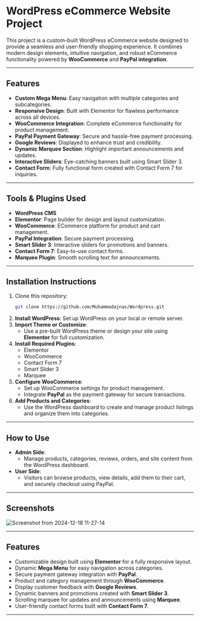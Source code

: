 # **WordPress eCommerce Website Project**

This project is a custom-built WordPress eCommerce website designed to provide a seamless and user-friendly shopping experience. It combines modern design elements, intuitive navigation, and robust eCommerce functionality powered by **WooCommerce** and **PayPal integration**.

---

## **Features**
- **Custom Mega Menu**: Easy navigation with multiple categories and subcategories.
- **Responsive Design**: Built with Elementor for flawless performance across all devices.
- **WooCommerce Integration**: Complete eCommerce functionality for product management.
- **PayPal Payment Gateway**: Secure and hassle-free payment processing.
- **Google Reviews**: Displayed to enhance trust and credibility.
- **Dynamic Marquee Section**: Highlight important announcements and updates.
- **Interactive Sliders**: Eye-catching banners built using Smart Slider 3.
- **Contact Form**: Fully functional form created with Contact Form 7 for inquiries.

---

## **Tools & Plugins Used**
- **WordPress CMS**
- **Elementor**: Page builder for design and layout customization.
- **WooCommerce**: ECommerce platform for product and cart management.
- **PayPal Integration**: Secure payment processing.
- **Smart Slider 3**: Interactive sliders for promotions and banners.
- **Contact Form 7**: Easy-to-use contact forms.
- **Marquee Plugin**: Smooth scrolling text for announcements.

---

## **Installation Instructions**
1. Clone this repository:
   ```bash
   git clone https://github.com/Muhammadajnas/Wordpress.git

2. **Install WordPress**: Set up WordPress on your local or remote server.
3. **Import Theme or Customize**: 
   - Use a pre-built WordPress theme or design your site using **Elementor** for full customization.
4. **Install Required Plugins**: 
   - Elementor
   - WooCommerce
   - Contact Form 7
   - Smart Slider 3
   - Marquee
5. **Configure WooCommerce**: 
   - Set up WooCommerce settings for product management.
   - Integrate **PayPal** as the payment gateway for secure transactions.
6. **Add Products and Categories**: 
   - Use the WordPress dashboard to create and manage product listings and organize them into categories.

---

## **How to Use**
- **Admin Side**: 
  - Manage products, categories, reviews, orders, and site content from the WordPress dashboard.
- **User Side**: 
  - Visitors can browse products, view details, add them to their cart, and securely checkout using PayPal.

---

## **Screenshots**
![Screenshot from 2024-12-18 11-27-14](https://github.com/user-attachments/assets/3d06c948-5500-4787-a499-682bbd50a023)

---

## **Features**
- Customizable design built using **Elementor** for a fully responsive layout.
- Dynamic **Mega Menu** for easy navigation across categories.
- Secure payment gateway integration with **PayPal**.
- Product and category management through **WooCommerce**.
- Display customer feedback with **Google Reviews**.
- Dynamic banners and promotions created with **Smart Slider 3**.
- Scrolling marquee for updates and announcements using **Marquee**.
- User-friendly contact forms built with **Contact Form 7**.

---

